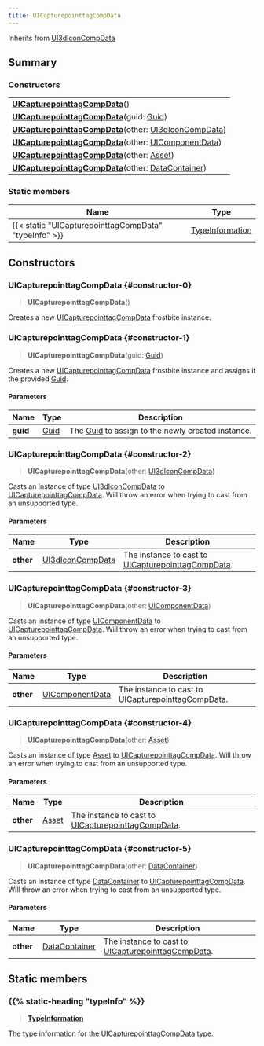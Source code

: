 ```yaml
---
title: UICapturepointtagCompData
---
```


Inherits from [UI3dIconCompData](/vext/ref/fb/ui3diconcompdata)

## Summary

### Constructors

|  |
| --- |
| **[UICapturepointtagCompData](#constructor-0)**() |
| **[UICapturepointtagCompData](#constructor-1)**(guid: [Guid](/vext/ref/shared/type/guid)) |
| **[UICapturepointtagCompData](#constructor-2)**(other: [UI3dIconCompData](/vext/ref/fb/ui3diconcompdata)) |
| **[UICapturepointtagCompData](#constructor-3)**(other: [UIComponentData](/vext/ref/fb/uicomponentdata)) |
| **[UICapturepointtagCompData](#constructor-4)**(other: [Asset](/vext/ref/fb/asset)) |
| **[UICapturepointtagCompData](#constructor-5)**(other: [DataContainer](/vext/ref/shared/type/datacontainer)) |

### Static members

| Name | Type |
| ---- | ---- |
| {{< static "UICapturepointtagCompData" "typeInfo" >}} | [TypeInformation](/vext/ref/shared/type/typeinformation) |

## Constructors

### UICapturepointtagCompData {#constructor-0}

> **UICapturepointtagCompData**()

Creates a new [UICapturepointtagCompData](/vext/ref/fb/uicapturepointtagcompdata) frostbite instance.

### UICapturepointtagCompData {#constructor-1}

> **UICapturepointtagCompData**(guid: [Guid](/vext/ref/shared/type/guid))

Creates a new [UICapturepointtagCompData](/vext/ref/fb/uicapturepointtagcompdata) frostbite instance and assigns it the provided [Guid](/vext/ref/shared/type/guid).

#### Parameters

| Name | Type | Description |
| ---- | ---- | ----------- |
| **guid** | [Guid](/vext/ref/shared/type/guid) | The [Guid](/vext/ref/shared/type/guid) to assign to the newly created instance. |

### UICapturepointtagCompData {#constructor-2}

> **UICapturepointtagCompData**(other: [UI3dIconCompData](/vext/ref/fb/ui3diconcompdata))

Casts an instance of type [UI3dIconCompData](/vext/ref/fb/ui3diconcompdata) to [UICapturepointtagCompData](/vext/ref/fb/uicapturepointtagcompdata). Will throw an error when trying to cast from an unsupported type.

#### Parameters

| Name | Type | Description |
| ---- | ---- | ----------- |
| **other** | [UI3dIconCompData](/vext/ref/fb/ui3diconcompdata) | The instance to cast to [UICapturepointtagCompData](/vext/ref/fb/uicapturepointtagcompdata). |

### UICapturepointtagCompData {#constructor-3}

> **UICapturepointtagCompData**(other: [UIComponentData](/vext/ref/fb/uicomponentdata))

Casts an instance of type [UIComponentData](/vext/ref/fb/uicomponentdata) to [UICapturepointtagCompData](/vext/ref/fb/uicapturepointtagcompdata). Will throw an error when trying to cast from an unsupported type.

#### Parameters

| Name | Type | Description |
| ---- | ---- | ----------- |
| **other** | [UIComponentData](/vext/ref/fb/uicomponentdata) | The instance to cast to [UICapturepointtagCompData](/vext/ref/fb/uicapturepointtagcompdata). |

### UICapturepointtagCompData {#constructor-4}

> **UICapturepointtagCompData**(other: [Asset](/vext/ref/fb/asset))

Casts an instance of type [Asset](/vext/ref/fb/asset) to [UICapturepointtagCompData](/vext/ref/fb/uicapturepointtagcompdata). Will throw an error when trying to cast from an unsupported type.

#### Parameters

| Name | Type | Description |
| ---- | ---- | ----------- |
| **other** | [Asset](/vext/ref/fb/asset) | The instance to cast to [UICapturepointtagCompData](/vext/ref/fb/uicapturepointtagcompdata). |

### UICapturepointtagCompData {#constructor-5}

> **UICapturepointtagCompData**(other: [DataContainer](/vext/ref/shared/type/datacontainer))

Casts an instance of type [DataContainer](/vext/ref/shared/type/datacontainer) to [UICapturepointtagCompData](/vext/ref/fb/uicapturepointtagcompdata). Will throw an error when trying to cast from an unsupported type.

#### Parameters

| Name | Type | Description |
| ---- | ---- | ----------- |
| **other** | [DataContainer](/vext/ref/shared/type/datacontainer) | The instance to cast to [UICapturepointtagCompData](/vext/ref/fb/uicapturepointtagcompdata). |

## Static members

### {{% static-heading "typeInfo" %}}

> **[TypeInformation](/vext/ref/shared/type/typeinformation)**

The type information for the [UICapturepointtagCompData](/vext/ref/fb/uicapturepointtagcompdata) type.


